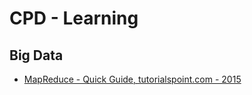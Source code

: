 # CPD - Learning

## Big Data

*  [MapReduce - Quick Guide, tutorialspoint.com - 2015](~/Tutorials/%5BBIG%20DATA%5D%5BMapReduce%20-%20Quick%20Guide%2C%20tutorialspoint.com%5D.pdf) 

